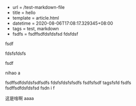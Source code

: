  - url = /test-markdown-file
 - title = hello
 - template = article.html
 - datetime = 2020-08-06T17:08:17.329345+08:00
 - tags = test, markdown
 - fsdfs = fsdffsdfdsfdsfsd fdsfdsf

fsdf

fdsfsfdsfs

fsdf


nihao a


fsdffsdfdsfdsfsdfsdfs
fdsfsfdsfsfsdfs
fsdfsfsdf
tagsfsfd
fsdfs
fsdffsdfdsfdsfsd
fsdn i
f


这是啥啊
aaaa